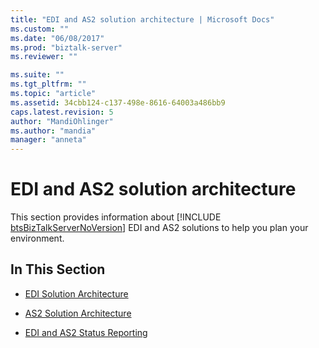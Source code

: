 ```yaml
---
title: "EDI and AS2 solution architecture | Microsoft Docs"
ms.custom: ""
ms.date: "06/08/2017"
ms.prod: "biztalk-server"
ms.reviewer: ""

ms.suite: ""
ms.tgt_pltfrm: ""
ms.topic: "article"
ms.assetid: 34cbb124-c137-498e-8616-64003a486bb9
caps.latest.revision: 5
author: "MandiOhlinger"
ms.author: "mandia"
manager: "anneta"
---
```

# EDI and AS2 solution architecture
This section provides information about [!INCLUDE [btsBizTalkServerNoVersion](../includes/btsbiztalkservernoversion-md.md)] EDI and AS2 solutions to help you plan your environment.  
  
## In This Section  
  
-   [EDI Solution Architecture](../core/edi-solution-architecture.md)  
  
-   [AS2 Solution Architecture](../core/as2-solution-architecture.md)  
  
-   [EDI and AS2 Status Reporting](../core/edi-and-as2-status-reporting.md)